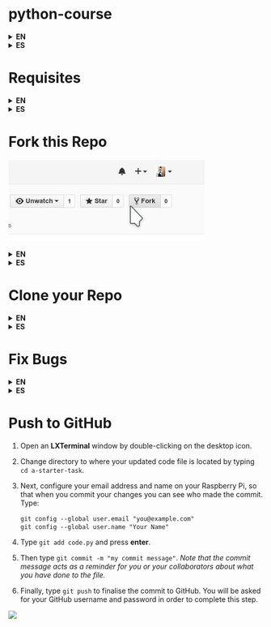 
# python-course

<details title="Click here for English Language"><summary><b>EN</b></summary>
Python 3 Course SelfGuided Automatized for GitHub for Classrooms.
</details><details title="Click aca para lenguage Espanol"><summary><b>ES</b></summary>
Curso Python 3 Castellano AutoGuiado Automatizado para GitHub for Classrooms.
</details>


# Requisites

<details title="Click here for English Language"><summary><b>EN</b></summary>
- Linux Operating System (Any Distribution, like Kubuntu, Arch, Fedora, etc. Its Free).
- [GitHub Account](https://github.com/join) (Its Free).
- Git (Depends on your Linux Distrition how to install it).
- Python 3 (Depends on your Linux Distrition how to install it).
</details><details title="Click aca para lenguage Espanol"><summary><b>ES</b></summary>
- Sistema Operativo Linux (Cualquier Distribucion, como Kubuntu, Arch, Fedora, etc. Es Gratis).
- [Cuenta de Usuario en GitHub](https://github.com/join) (Es Gratis).
- Git (Depende de tu Distribucion Linux como se instala).
- Python 3 (Depende de tu Distribucion Linux como se instala).
</details>


# Fork this Repo

![Fork](img/forking.jpg)

<details title="Click here for English Language"><summary><b>EN</b></summary>
Make a copy of this source code repository into your own GitHub account.
A repository is a type of folder on GitHub/Git that handles Versions. 
Making a copy of a repository is called **forking**. 
Click on the 'Fork' button (at the top of the screen on the right hand side), and it will automatically copy of everything in this repository will appear under your account. 
When is Forked into your account, you can Edit, Rename, Move, Copy, Delete, Create, Add files and folders.
</details><details title="Click aca para lenguage Espanol"><summary><b>ES</b></summary>
Hace una copia de este repositorio de codigo fuente en tu cuenta de GitHub.
Un repositorio es un tipo de carpeta en GitHub/Git que maneja Versions. 
Hacer una copia de un repositorio se llama **forking**. 
Click en el boton de 'Fork' (arriba a la derecha de la pagina), y esto automaticamente copiara todo en este repositorio y aparecera bajo tu cuenta. 
Cuando se Forkea en tu cuenta, podras Editar, Renombrar, Mover, Copiar, Borrar, Crear, Agregar archivos y carpetas.
</details>


# Clone your Repo

<details title="Click here for English Language"><summary><b>EN</b></summary>
El repo debe tener una copia igual en tu cuenta de GitHub, ahora lo clonaremos para trabajar arreglando los Errores o Bugs!

*Nota: Deberas tener conexion a internet para poder clonar el repo.*

Desde una Terminal de Linea de Comandos, ejecuta el siguiente comando para clonar el repo desde tu cuenta de GitHub:

   ```
   git clone https://github.com/USER/python-course.git
   ``` 
   *Importante cambia 'USER' con TU usuario de GitHub.*

Cuando termine de clonar el repo, en tu computadora tendras una nueva carpeta con lo mismo que tiene el repo.
</details><details title="Click aca para lenguage Espanol"><summary><b>ES</b></summary>
The repo should have an exact copy on your GutHub account, now we clone it to work fixing Errors or Bugs!

*Note: You will need to be connected to the internet in order to clone the repo.*

From a Command Line Terminal, execute the following command to clone the repo on your GitHub account:

   ```
   git clone https://github.com/USER/a-starter-task.git
   ``` 
   *Note that you need to replace 'USER' with your GitHub account username.*

When it finishes the clone of the repo, you will see a new directory on your computer with the same contents that the repo.	
</details>


# Fix Bugs

<details title="Click here for English Language"><summary><b>EN</b></summary>
Explore the repo..., see folders and files..., read the code...
The tasks are divided by folders with numbers,
the lower numbers are easy ones, the higher more complex,
all of them have imperfections that makes them do not work correctly,
choose a folder and start trying to fix it until you make it work.

Edit the code with a text editor, test the code executing it with Python on your computer.

when it works correclty and do not return errors save it.
</details><details title="Click aca para lenguage Espanol"><summary><b>ES</b></summary>
Explora el repo..., mira las carpetas y archivos..., lee codigo...
Los trabajos estan divididos en carpetas con numeros, 
siendo los mas bajos relativamente faciles, los mas altos mas complejos,
todos tienen imperfecciones por las cuales no funcionan completamente bien,
elije una carpeta con trabajo y comienza a intentar resolverlo hasta hacerlo funcionar.

Edita el codigo con un editor de texto, prueba el codigo ejecutandolo con python en tu computadora.

Cuando funcione correctamente y no devuelva error Guardalo.
</details>


# Push to GitHub

1. Open an **LXTerminal** window by double-clicking on the desktop icon.
2. Change directory to where your updated code file is located by typing `cd a-starter-task`.
2. Next, configure your email address and name on your Raspberry Pi, so that when you commit your changes you can see who made the commit. Type:

   ```
   git config --global user.email "you@example.com"
   git config --global user.name "Your Name"
   ```
3. Type `git add code.py` and press **enter**.
4. Then type `git commit -m "my commit message"`. *Note that the commit message acts as a reminder for you or your collaborators about what you have done to the file.*
5. Finally, type `git push` to finalise the commit to GitHub. You will be asked for your GitHub username and password in order to complete this step.

![](command-commit.png)
